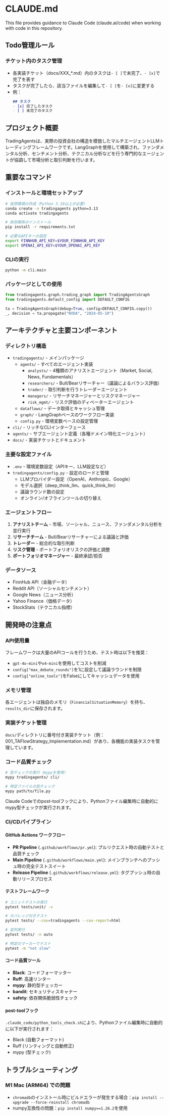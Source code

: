 # CLAUDE.md

This file provides guidance to Claude Code (claude.ai/code) when working with code in this repository.

## Todo管理ルール

### チケット内のタスク管理
- 各実装チケット（docs/XXX_*.md）内のタスクは`- [ ]`で未完了、`- [x]`で完了を表す
- タスクが完了したら、該当ファイルを編集して`- [ ]`を`- [x]`に変更する
- 例：
  ```markdown
  ## タスク
  - [x] 完了したタスク
  - [ ] 未完了のタスク
  ```

## プロジェクト概要

TradingAgentsは、実際の投資会社の構造を模倣したマルチエージェントLLMトレーディングフレームワークです。LangGraphを使用して構築され、ファンダメンタル分析、センチメント分析、テクニカル分析などを行う専門的なエージェントが協調して市場分析と取引判断を行います。

## 重要なコマンド

### インストールと環境セットアップ
```bash
# 仮想環境の作成（Python 3.10以上が必要）
conda create -n tradingagents python=3.13
conda activate tradingagents

# 依存関係のインストール
pip install -r requirements.txt

# 必要なAPIキーの設定
export FINNHUB_API_KEY=$YOUR_FINNHUB_API_KEY
export OPENAI_API_KEY=$YOUR_OPENAI_API_KEY
```

### CLIの実行
```bash
python -m cli.main
```

### パッケージとしての使用
```python
from tradingagents.graph.trading_graph import TradingAgentsGraph
from tradingagents.default_config import DEFAULT_CONFIG

ta = TradingAgentsGraph(debug=True, config=DEFAULT_CONFIG.copy())
_, decision = ta.propagate("NVDA", "2024-05-10")
```

## アーキテクチャと主要コンポーネント

### ディレクトリ構造
- `tradingagents/` - メインパッケージ
  - `agents/` - すべてのエージェント実装
    - `analysts/` - 4種類のアナリストエージェント（Market, Social, News, Fundamentals）
    - `researchers/` - Bull/Bearリサーチャー（議論によるバランス評価）
    - `trader/` - 取引判断を行うトレーダーエージェント
    - `managers/` - リサーチマネージャーとリスクマネージャー
    - `risk_mgmt/` - リスク評価のディベーターエージェント
  - `dataflows/` - データ取得とキャッシュ管理
  - `graph/` - LangGraphベースのワークフロー実装
  - `config.py` - 環境変数ベースの設定管理
- `cli/` - リッチなCLIインターフェース
- `agents/` - サブエージェント定義（各種ドメイン特化エージェント）
- `docs/` - 実装チケットとドキュメント

### 主要な設定ファイル
- `.env` - 環境変数設定（APIキー、LLM設定など）
- `tradingagents/config.py` - 設定のロードと管理
  - LLMプロバイダー設定（OpenAI、Anthropic、Google）
  - モデル選択（deep_think_llm、quick_think_llm）
  - 議論ラウンド数の設定
  - オンライン/オフラインツールの切り替え

### エージェントフロー
1. **アナリストチーム** - 市場、ソーシャル、ニュース、ファンダメンタル分析を並行実行
2. **リサーチチーム** - Bull/Bearリサーチャーによる議論と評価
3. **トレーダー** - 総合的な取引判断
4. **リスク管理** - ポートフォリオリスクの評価と調整
5. **ポートフォリオマネージャー** - 最終承認/拒否

### データソース
- FinnHub API（金融データ）
- Reddit API（ソーシャルセンチメント）
- Google News（ニュース分析）
- Yahoo Finance（価格データ）
- StockStats（テクニカル指標）

## 開発時の注意点

### API使用量
フレームワークは大量のAPIコールを行うため、テスト時は以下を推奨：
- `gpt-4o-mini`や`o4-mini`を使用してコストを削減
- `config["max_debate_rounds"]`を1に設定して議論ラウンドを制限
- `config["online_tools"]`をFalseにしてキャッシュデータを使用

### メモリ管理
各エージェントは独自のメモリ（`FinancialSituationMemory`）を持ち、`results_dir`に保存されます。

### 実装チケット管理
`docs/`ディレクトリに番号付き実装チケット（例：001_TAFlowStrategy_Implementation.md）があり、各機能の実装タスクを管理しています。

### コード品質チェック
```bash
# 型チェックの実行（mypyを使用）
mypy tradingagents/ cli/

# 特定ファイルの型チェック
mypy path/to/file.py
```

Claude Codeでのpost-toolフックにより、Pythonファイル編集時に自動的にmypy型チェックが実行されます。

### CI/CDパイプライン

#### GitHub Actions ワークフロー
- **PR Pipeline** (`.github/workflows/pr.yml`): プルリクエスト時の自動テストと品質チェック
- **Main Pipeline** (`.github/workflows/main.yml`): メインブランチへのプッシュ時の完全テストスイート
- **Release Pipeline** (`.github/workflows/release.yml`): タグプッシュ時の自動リリースプロセス

#### テストフレームワーク
```bash
# ユニットテストの実行
pytest tests/unit/ -v

# カバレッジ付きテスト
pytest tests/ --cov=tradingagents --cov-report=html

# 並列実行
pytest tests/ -n auto

# 特定のマーカーでテスト
pytest -m "not slow"
```

#### コード品質ツール
- **Black**: コードフォーマッター
- **Ruff**: 高速リンター
- **mypy**: 静的型チェッカー
- **bandit**: セキュリティスキャナー
- **safety**: 依存関係脆弱性チェック

#### post-toolフック
`.claude_code/python_tools_check.sh`により、Pythonファイル編集時に自動的に以下が実行されます：
- Black (自動フォーマット)
- Ruff (リンティングと自動修正)
- mypy (型チェック)

## トラブルシューティング

### M1 Mac (ARM64) での問題
- `chromadb`のインストール時にビルドエラーが発生する場合：`pip install --upgrade --force-reinstall chromadb`
- numpy互換性の問題：`pip install numpy==1.26.2`を使用